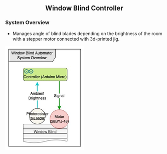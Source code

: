 <h2 align='center'> Window Blind Controller </h2>

### System Overview
* Manages angle of blind blades depending on the brightness of the room with a stepper motor connected with 3d-printed jig.

![overview](./img/overview.jpg)

